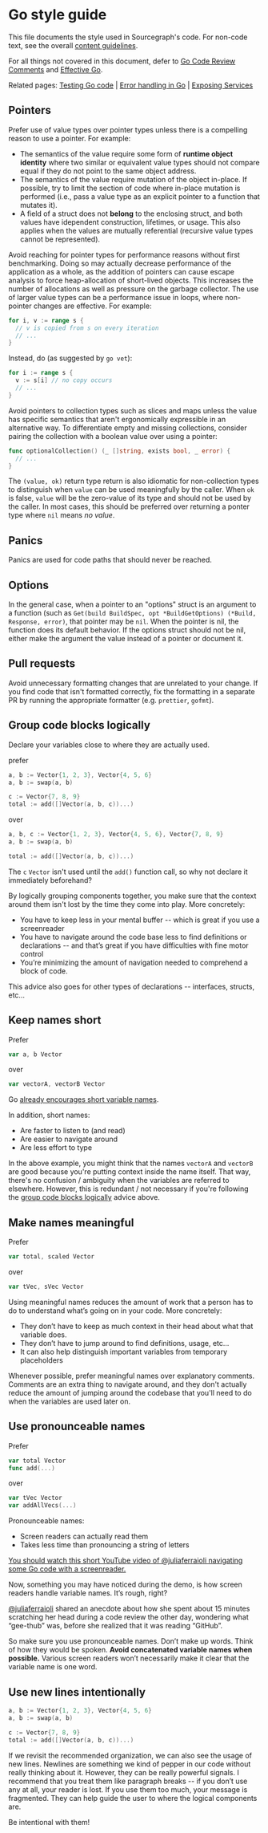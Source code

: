 # Go style guide

This file documents the style used in Sourcegraph's code. For non-code text, see the overall [content guidelines](https://handbook.sourcegraph.com/communication/content_guidelines).

For all things not covered in this document, defer to
[Go Code Review Comments](https://code.google.com/p/go-wiki/wiki/CodeReviewComments)
and [Effective Go](http://golang.org/doc/effective_go.html).

Related pages: [Testing Go code](testing_go_code.md) | [Error handling in Go](go_errors.md) | [Exposing Services](../exposing-services.md)

## Pointers

Prefer use of value types over pointer types unless there is a compelling reason to use a pointer. For example:

- The semantics of the value require some form of **runtime object identity** where two similar or equivalent value types should not compare equal if they do not point to the same object address.
- The semantics of the value require mutation of the object in-place. If possible, try to limit the section of code where in-place mutation is performed (i.e., pass a value type as an explicit pointer to a function that mutates it).
- A field of a struct does not **belong** to the enclosing struct, and both values have idependent construction, lifetimes, or usage. This also applies when the values are mutually referential (recursive value types cannot be represented).

Avoid reaching for pointer types for performance reasons without first benchmarking. Doing so may actually decrease performance of the application as a whole, as the addition of pointers can cause escape analysis to force heap-allocation of short-lived objects. This increases the number of allocations as well as pressure on the garbage collector. The use of larger value types can be a performance issue in loops, where non-pointer changes are effective. For example:

```go
for i, v := range s {
  // v is copied from s on every iteration
  // ...
}
```

Instead, do (as suggested by `go vet`):

```go
for i := range s {
  v := s[i] // no copy occurs
  // ...
}
```

Avoid pointers to collection types such as slices and maps unless the value has specific semantics that aren't ergonomically expressible in an alternative way. To differentiate empty and missing collections, consider pairing the collection with a boolean value over using a pointer:

```go
func optionalCollection() (_ []string, exists bool, _ error) {
  // ...
}
```

The `(value, ok)` return type return is also idiomatic for non-collection types to distinguish when `value` can be used meaningfully by the caller. When `ok` is false, `value` will be the zero-value of its type and should not be used by the caller. In most cases, this should be preferred over returning a ponter type where `nil` means _no value_.

## Panics

Panics are used for code paths that should never be reached.

## Options

In the general case, when a pointer to an "options" struct is an argument
to a function (such as `Get(build BuildSpec, opt *BuildGetOptions) (*Build, Response, error)`,
that pointer may be `nil`. When the pointer is nil, the function does its default behavior.
If the options struct should not be nil, either make the argument the value instead of a
pointer or document it.

## Pull requests

Avoid unnecessary formatting changes that are unrelated to your change. If you find code that isn't formatted correctly, fix the formatting in a separate PR by running the appropriate formatter (e.g. `prettier`, `gofmt`).

## Group code blocks logically

Declare your variables close to where they are actually used.

prefer

```go
a, b := Vector{1, 2, 3}, Vector{4, 5, 6}
a, b := swap(a, b)

c := Vector{7, 8, 9}
total := add([]Vector(a, b, c))...)
```

over

```go
a, b, c := Vector{1, 2, 3}, Vector{4, 5, 6}, Vector{7, 8, 9}
a, b := swap(a, b)

total := add([]Vector(a, b, c))...)
```

The `c` `Vector` isn't used until the `add()` function call, so why not declare it immediately beforehand?

By logically grouping components together, you make sure that the context around them isn't lost by the time they come into play. More concretely:

- You have to keep less in your mental buffer -- which is great if you use a screenreader
- You have to navigate around the code base less to find definitions or declarations -- and that’s great if you have difficulties with fine motor control
- You’re minimizing the amount of navigation needed to comprehend a block of code.

This advice also goes for other types of declarations -- interfaces, structs, etc…

## Keep names short

Prefer

```go
var a, b Vector
```

over

```go
var vectorA, vectorB Vector
```

Go [already encourages short variable names](https://github.com/golang/go/wiki/CodeReviewComments#variable-names).

In addition, short names:

- Are faster to listen to (and read)
- Are easier to navigate around
- Are less effort to type

In the above example, you might think that the names `vectorA` and `vectorB` are good because you're putting context inside the name itself. That way, there's no confusion / ambiguity when the variables are referred to elsewhere. However, this is redundant / not necessary if you're following the [group code blocks logically](#group-code-blocks-logically) advice above.

## Make names meaningful

Prefer

```go
var total, scaled Vector
```

over

```go
var tVec, sVec Vector
```

Using meaningful names reduces the amount of work that a person has to do to understand what’s going on in your code. More concretely:

- They don’t have to keep as much context in their head about what that variable does.
- They don’t have to jump around to find definitions, usage, etc…
- It can also help distinguish important variables from temporary placeholders

Whenever possible, prefer meaningful names over explanatory comments. Comments are an extra thing to navigate around, and they don't actually reduce the amount of jumping around the codebase that you'll need to do when the variables are used later on.

## Use pronounceable names

Prefer

```go
var total Vector
func add(...)
```

over

```go
var tVec Vector
var addAllVecs(...)
```

Pronounceable names:

- Screen readers can actually read them
- Takes less time than pronouncing a string of letters

[You should watch this short YouTube video of @juliaferraioli navigating some Go code with a screenreader.](https://www.youtube.com/watch?v=xwjvufcJK-Q)

Now, something you may have noticed during the demo, is how screen readers handle variable names. It’s rough, right?

[@juliaferraioli](https://twitter.com/juliaferraioli) shared an anecdote about how she spent about 15 minutes scratching her head during a code review the other day, wondering what “gee-thub” was, before she realized that it was reading “GitHub”.

So make sure you use pronounceable names. Don’t make up words. Think of how they would be spoken. **Avoid concatenated variable names when possible.** Various screen readers won’t necessarily make it clear that the variable name is one word.

## Use new lines intentionally

```go
a, b := Vector{1, 2, 3}, Vector{4, 5, 6}
a, b := swap(a, b)

c := Vector{7, 8, 9}
total := add([]Vector(a, b, c))...)
```

If we revisit the recommended organization, we can also see the usage of new lines. Newlines are something we kind of pepper in our code without really thinking about it. However, they can be really powerful signals. I recommend that you treat them like paragraph breaks -- if you don’t use any at all, your reader is lost. If you use them too much, your message is fragmented. They can help guide the user to where the logical components are.

Be intentional with them!
